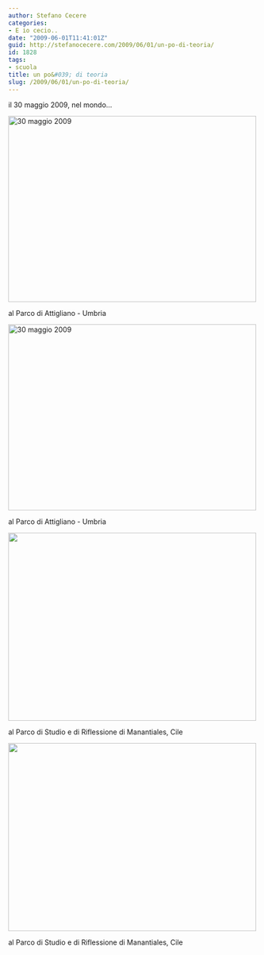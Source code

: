 ```yaml
---
author: Stefano Cecere
categories:
- E io cecio..
date: "2009-06-01T11:41:01Z"
guid: http://stefanocecere.com/2009/06/01/un-po-di-teoria/
id: 1828
tags:
- scuola
title: un po&#039; di teoria
slug: /2009/06/01/un-po-di-teoria/
---
```


il 30 maggio 2009, nel mondo&#8230;

<div style="width: 500px" class="wp-caption alignnone">
  <a title="30 maggio 2009 di Stefano Cecere, su Flickr" href="http://www.flickr.com/photos/krur/3587903843/"><img src="http://farm4.static.flickr.com/3327/3587903843_699061aa48.jpg" alt="30 maggio 2009" width="500" height="375" /></a>
  
  <p class="wp-caption-text">
    al Parco di Attigliano - Umbria
  </p>
</div>

<div style="width: 500px" class="wp-caption alignnone">
  <a href="http://www.flickr.com/photos/krur/3588710946/" title="30 maggio 2009 di Stefano Cecere, su Flickr"><img src="http://farm4.static.flickr.com/3379/3588710946_749d2d230b.jpg" width="500" height="375" alt="30 maggio 2009" /></a>
  
  <p class="wp-caption-text">
    al Parco di Attigliano - Umbria
  </p>
</div>

<div style="width: 500px" class="wp-caption alignnone">
  <a class="flickr-photo" style="text-decoration: none" title="photo sharingimg" href="http://www.flickr.com/photos/rafa2010/3582058026/"><img class="flickr-photo" src="http://farm4.static.flickr.com/3412/3582058026_f22ce99120.jpg" alt="" width="500" height="379" /></a>
  
  <p class="wp-caption-text">
    al Parco di Studio e di Riflessione di Manantiales, Cile
  </p>
</div>

<div style="width: 500px" class="wp-caption alignnone">
  <a class="flickr-photo" style="text-decoration: none" title="photo sharingimg" href="http://www.flickr.com/photos/rafa2010/3582058606/"><img class="flickr-photo" src="http://farm4.static.flickr.com/3564/3582058606_0988cdcb07.jpg" alt="" width="500" height="379" /></a>
  
  <p class="wp-caption-text">
    al Parco di Studio e di Riflessione di Manantiales, Cile
  </p>
</div>